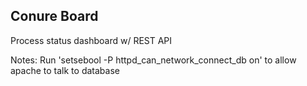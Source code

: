 Conure Board
------------
Process status dashboard w/ REST API

Notes:
Run 'setsebool -P httpd_can_network_connect_db on' to allow apache to talk to database

